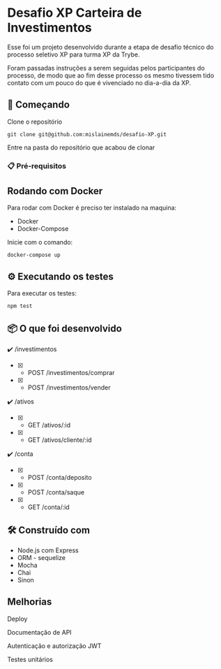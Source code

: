 # Desafio XP Carteira de Investimentos

 Esse foi um projeto desenvolvido durante a etapa de desafio técnico do processo seletivo XP para turma XP da Trybe.

Foram passadas instruções a serem seguidas pelos participantes do processo, de modo que ao fim desse processo os mesmo tivessem tido contato com um pouco do que é vivenciado no dia-a-dia da XP.


## 🚀 Começando

Clone o repositório 
```
git clone git@github.com:mislainemds/desafio-XP.git
```
Entre na pasta do repositório que acabou de clonar

### 📋 Pré-requisitos

## Rodando com Docker
Para rodar com Docker é preciso ter instalado na maquina:

* Docker
* Docker-Compose

Inicie com o comando:
```
docker-compose up
```

## ⚙️ Executando os testes

Para executar os testes:
```
npm test
```


## 📦 O que foi desenvolvido

:heavy_check_mark: /investimentos
- [x] - POST /investimentos/comprar
- [x] - POST /investimentos/vender

:heavy_check_mark: /ativos
- [x] - GET /ativos/:id
- [x] - GET /ativos/cliente/:id

:heavy_check_mark: /conta
- [x] - POST /conta/deposito
- [x] - POST /conta/saque
- [x] - GET /conta/:id


## 🛠️ Construído com

* Node.js com Express
* ORM - sequelize
* Mocha
* Chai
* Sinon

## Melhorias

Deploy

Documentação de API

Autenticação e autorização JWT

Testes unitários

